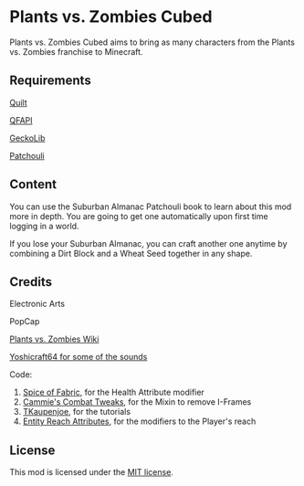 # Plants vs. Zombies Cubed

Plants vs. Zombies Cubed aims to bring as many characters from the Plants vs. Zombies franchise to Minecraft.


## Requirements
[Quilt](https://quiltmc.org/en/)

[QFAPI](https://github.com/QuiltMC/quilted-fabric-api)

[GeckoLib](https://github.com/bernie-g/geckolib)

[Patchouli](https://github.com/VazkiiMods/Patchouli/)


## Content

You can use the Suburban Almanac Patchouli book to learn about this mod more in depth. You are going to get one automatically upon first time logging in a world.

If you lose your Suburban Almanac, you can craft another one anytime by combining a Dirt Block and a Wheat Seed together in any shape.


## Credits

Electronic Arts

PopCap

[Plants vs. Zombies Wiki](https://plantsvszombies.fandom.com/wiki/Main_Page)

[Yoshicraft64 for some of the sounds](https://www.youtube.com/watch?v=hr2-zJYbgQg)


Code:
1. [Spice of Fabric](https://github.com/Siphalor/spiceoffabric), for the Health Attribute modifier
2. [Cammie's Combat Tweaks](https://github.com/CammiePone/Cammies-Combat-Tweaks), for the Mixin to remove I-Frames
3. [TKaupenjoe](https://www.youtube.com/c/TKaupenjoe), for the tutorials
4. [Entity Reach Attributes](https://github.com/JamiesWhiteShirt/reach-entity-attributes), for the modifiers to the Player's reach


## License

This mod is licensed under the [MIT license](./LICENSE.md).
